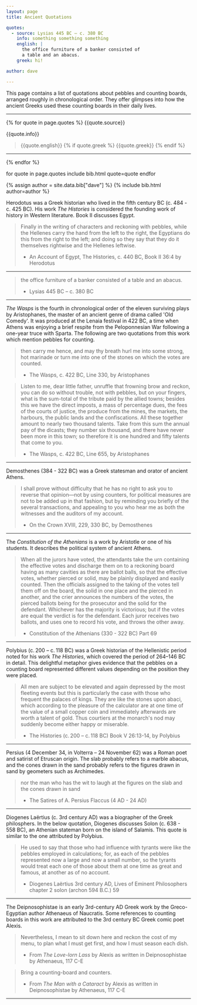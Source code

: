 ```yaml
---
layout: page
title: Ancient Quotations

quotes:
  - source: Lysias 445 BC – c. 380 BC
    info: something something something
    english: |
      the office furniture of a banker consisted of
      a table and an abacus.
    greek: hi!

author: dave

---
```


This page contains a list of quotations about pebbles and counting boards, arranged roughly in chronological order. They offer glimpses into how the ancient Greeks used these counting boards in their daily lives.

<hr class="bigHr">

{% for quote in page.quotes %}
{{quote.source}}

{{quote.info}}
> {{quote.english}}
{% if quote.greek %}
> {{quote.greek}}
{% endif %}

<hr class="bigHr">
{% endfor %}

for quote in page.quotes
include bib.html quote=quote 
endfor

{% assign author = site.data.bib["dave"] %}
{% include bib.html author=author %}



Herodotus was a Greek historian who lived in the fifth century BC (c. 484 - c. 425 BC). His work *The Histories* is considered the founding work of history in Western literature. Book II discusses Egypt.
> Finally in the writing of characters and reckoning with pebbles, while the Hellenes carry the hand from the left to the right, the Egyptians do this from the right to the left; and doing so they say that they do it themselves rightwise and the Hellenes leftwise.
>
> * An Account of Egypt, The Histories, c. 440 BC, Book II 36:4 by Herodotus

<hr class="bigHr">

> the office furniture of a banker consisted of a table and an abacus.
>
> * Lysias 445 BC – c. 380 BC

<hr class="bigHr">

*The Wasps* is the fourth in chronological order of the eleven surviving plays by Aristophanes, the master of an ancient genre of drama called 'Old Comedy'. It was produced at the Lenaia festival in 422 BC, a time when Athens was enjoying a brief respite from the Peloponnesian War following a one-year truce with Sparta. The following are two quotations from this work which mention pebbles for counting.

> then carry me hence, and may thy breath hurl me into some strong, hot marinade or turn me into one of the stones on which the votes are counted.
>
> * The Wasps, c. 422 BC, Line 330, by Aristophanes

> Listen to me, dear little father, unruffle that frowning brow and reckon, you can do so without trouble, not with pebbles, but on your fingers, what is the sum-total of the tribute paid by the allied towns; besides this we have the direct imposts, a mass of percentage dues, the fees of the courts of justice, the produce from the mines, the markets, the harbours, the public lands and the confiscations. All these together amount to nearly two thousand talents. Take from this sum the annual pay of the dicasts; they number six thousand, and there have never been more in this town; so therefore it is one hundred and fifty talents that come to you.
>
> * The Wasps, c. 422 BC, Line 655, by Aristophanes

<hr class="bigHr">

Demosthenes (384 - 322 BC) was a Greek statesman and orator of ancient Athens.

> I shall prove without difficulty that he has no right to ask you to reverse that opinion—not by using counters, for political measures are not to be added up in that fashion, but by reminding you briefly of the several transactions, and appealing to you who hear me as both the witnesses and the auditors of my account. 
>
> * On the Crown XVIII, 229, 330 BC, by Demosthenes

<hr class="bigHr">

The *Constitution of the Athenians* is a work by Aristotle or one of his students. It describes the political system of ancient Athens.

> When all the jurors have voted, the attendants take the urn containing the effective votes and discharge them on to a reckoning board having as many cavities as there are ballot balls, so that the effective votes, whether pierced or solid, may be plainly displayed and easily counted. Then the officials assigned to the taking of the votes tell them off on the board, the solid in one place and the pierced in another, and the crier announces the numbers of the votes, the pierced ballots being for the prosecutor and the solid for the defendant. Whichever has the majority is victorious; but if the votes are equal the verdict is for the defendant. Each juror receives two ballots, and uses one to record his vote, and throws the other away. 
>
> * Constitution of the Athenians (330 - 322 BC) Part 69

<hr class="bigHr">

Polybius (c. 200 – c. 118 BC) was a Greek historian of the Hellenistic period noted for his work *The Histories*, which covered the period of 264–146 BC in detail. This delightful metaphor gives evidence that the pebbles on a counting board represented different values depending on the position they were placed. 

> All men are subject to be elevated and again depressed by the most fleeting events but this is particularly the case with those who frequent the palaces of kings. They are like the stones upon abaci, which according to the pleasure of the calculator are at one time of the value of a small copper coin and immediately afterwards are worth a talent of gold. Thus courtiers at the monarch's nod may suddenly become either happy or miserable.
>
> * The Histories (c. 200 – c. 118 BC) Book V 26:13-14, by Polybius

<hr class="bigHr">

Persius (4 December 34, in Volterra – 24 November 62) was a Roman poet and satirist of Etruscan origin. The slab probably refers to a marble abacus, and the cones drawn in the sand probably refers to the figures drawn in sand by geometers such as Archimedes.

> nor the man who has the wit to laugh at the figures on the slab and the cones drawn in sand
>
> * The Satires of A. Persius Flaccus (4 AD - 24 AD)

<hr class="bigHr">

Diogenes Laërtius (c. 3rd century AD) was a biographer of the Greek philosphers. In the below quotation, Diogenes discusses Solon (c. 638 - 558 BC), an Athenian stateman born on the island of Salamis. This quote is similar to the one attributed by Polybius.

> He used to say that those who had influence with tyrants were like the pebbles employed in calculations; for, as each of the pebbles represented now a large and now a small number, so the tyrants would treat each one of those about them at one time as great and famous, at another as of no account.
>
> * Diogenes Laërtius 3rd century AD, Lives of Eminent Philosophers  chapter 2 solon (archon 594 B.C.) 59 

<hr class="bigHr">

The Deipnosophistae is an early 3rd-century AD Greek work by the Greco-Egyptian author Athenaeus of Naucratis. Some references to counting boards in this work are attributed to the 3rd century BC Greek comic poet Alexis. 

> Nevertheless, I mean to sit down here and reckon the cost of my menu, to plan what I must get first, and how I must season each dish.
>
>  * From *The Love-lorn Lass* by Alexis as written in Deipnosophistae by Athenaeus, 117 C-E

> Bring a counting-board and counters.
>  * From *The Man with a Cataract* by Alexis as written in Deipnosophistae by Athenaeus, 117 C-E 

<hr class="bigHr">
